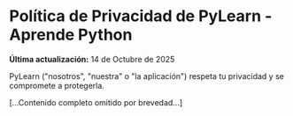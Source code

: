 # Política de Privacidad de PyLearn - Aprende Python

**Última actualización:** 14 de Octubre de 2025

PyLearn ("nosotros", "nuestra" o "la aplicación") respeta tu privacidad y se compromete a protegerla.

[...Contenido completo omitido por brevedad...]
